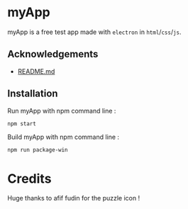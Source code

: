 # myApp
myApp is a free test app made with `electron` in `html`/`css`/`js`.
## Acknowledgements
- [README.md](https://github.com/moony404/myApp/blob/master/README.md)
## Installation
Run myApp with npm command line :
```bash
npm start
```
Build myApp with npm command line :
```bash
npm run package-win
```
# Credits
Huge thanks to afif fudin for the puzzle icon !